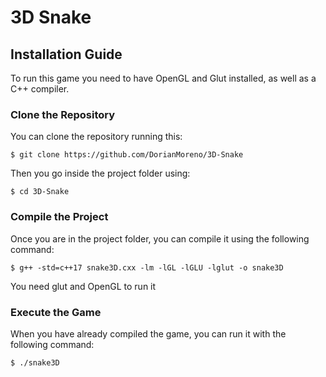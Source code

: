 # 3D Snake

## Installation Guide

To run this game you need to have OpenGL and Glut installed, as well as a C++ compiler.

### Clone the Repository

You can clone the repository running this:

`$ git clone https://github.com/DorianMoreno/3D-Snake`

Then you go inside the project folder using:

`$ cd 3D-Snake`

### Compile the Project

Once you are in the project folder, you can compile it using the following command:

`$ g++ -std=c++17 snake3D.cxx -lm -lGL -lGLU -lglut -o snake3D`

You need glut and OpenGL to run it


### Execute the Game

When you have already compiled the game, you can run it with the following command:

`$ ./snake3D`
